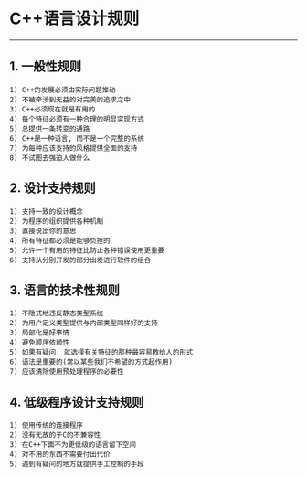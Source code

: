 # **C++语言设计规则** #
*** 


## **1. 一般性规则** ##
    1) C++的发展必须由实际问题推动
    2) 不被牵涉到无益的对完美的追求之中
    3) C++必须现在就是有用的
    4) 每个特征必须有一种合理的明显实现方式 
    5) 总提供一条转变的通路
    6) C++是一种语言, 而不是一个完整的系统
    7) 为每种应该支持的风格提供全面的支持 
    8) 不试图去强迫人做什么 


## **2. 设计支持规则** ##
    1) 支持一致的设计概念
    2) 为程序的组织提供各种机制
    3) 直接说出你的意思
    4) 所有特征都必须是能够负担的
    5) 允许一个有用的特征比防止各种错误使用更重要
    6) 支持从分别开发的部分出发进行软件的组合


## **3. 语言的技术性规则** ##
    1) 不隐式地违反静态类型系统
    2) 为用户定义类型提供与内部类型同样好的支持
    3) 局部化是好事情
    4) 避免顺序依赖性
    5) 如果有疑问, 就选择有关特征的那种最容易教给人的形式
    6) 语法是重要的(常以某些我们不希望的方式起作用)
    7) 应该清除使用预处理程序的必要性 



## **4. 低级程序设计支持规则** ##
    1) 使用传统的连接程序
    2) 没有无故的于C的不兼容性
    3) 在C++下面不为更低级的语言留下空间
    4) 对不用的东西不需要付出代价
    5) 遇到有疑问的地方就提供手工控制的手段
